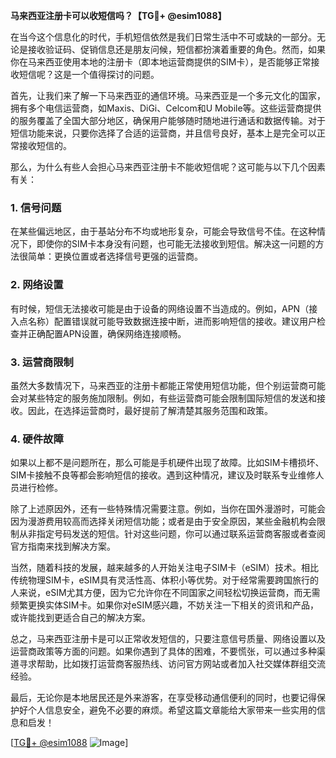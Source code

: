**马来西亚注册卡可以收短信吗？【TG💪+ @esim1088】**

在当今这个信息化的时代，手机短信依然是我们日常生活中不可或缺的一部分。无论是接收验证码、促销信息还是朋友问候，短信都扮演着重要的角色。然而，如果你在马来西亚使用本地的注册卡（即本地运营商提供的SIM卡），是否能够正常接收短信呢？这是一个值得探讨的问题。

首先，让我们来了解一下马来西亚的通信环境。马来西亚是一个多元文化的国家，拥有多个电信运营商，如Maxis、DiGi、Celcom和U Mobile等。这些运营商提供的服务覆盖了全国大部分地区，确保用户能够随时随地进行通话和数据传输。对于短信功能来说，只要你选择了合适的运营商，并且信号良好，基本上是完全可以正常接收短信的。

那么，为什么有些人会担心马来西亚注册卡不能收短信呢？这可能与以下几个因素有关：

### 1. **信号问题**
   在某些偏远地区，由于基站分布不均或地形复杂，可能会导致信号不佳。在这种情况下，即使你的SIM卡本身没有问题，也可能无法接收到短信。解决这一问题的方法很简单：更换位置或者选择信号更强的运营商。

### 2. **网络设置**
   有时候，短信无法接收可能是由于设备的网络设置不当造成的。例如，APN（接入点名称）配置错误就可能导致数据连接中断，进而影响短信的接收。建议用户检查并正确配置APN设置，确保网络连接顺畅。

### 3. **运营商限制**
   虽然大多数情况下，马来西亚的注册卡都能正常使用短信功能，但个别运营商可能会对某些特定的服务施加限制。例如，有些运营商可能会限制国际短信的发送和接收。因此，在选择运营商时，最好提前了解清楚其服务范围和政策。

### 4. **硬件故障**
   如果以上都不是问题所在，那么可能是手机硬件出现了故障。比如SIM卡槽损坏、SIM卡接触不良等都会影响短信的接收。遇到这种情况，建议及时联系专业维修人员进行检修。

除了上述原因外，还有一些特殊情况需要注意。例如，当你在国外漫游时，可能会因为漫游费用较高而选择关闭短信功能；或者是由于安全原因，某些金融机构会限制从非指定号码发送的短信。针对这些问题，你可以通过联系运营商客服或者查阅官方指南来找到解决方案。

当然，随着科技的发展，越来越多的人开始关注电子SIM卡（eSIM）技术。相比传统物理SIM卡，eSIM具有灵活性高、体积小等优势。对于经常需要跨国旅行的人来说，eSIM尤其方便，因为它允许你在不同国家之间轻松切换运营商，而无需频繁更换实体SIM卡。如果你对eSIM感兴趣，不妨关注一下相关的资讯和产品，或许能找到更适合自己的解决方案。

总之，马来西亚注册卡是可以正常收发短信的，只要注意信号质量、网络设置以及运营商政策等方面的问题。如果你遇到了具体的困难，不要慌张，可以通过多种渠道寻求帮助，比如拨打运营商客服热线、访问官方网站或者加入社交媒体群组交流经验。

最后，无论你是本地居民还是外来游客，在享受移动通信便利的同时，也要记得保护好个人信息安全，避免不必要的麻烦。希望这篇文章能给大家带来一些实用的信息和启发！

[[TG💪+ @esim1088](https://t.me/s/esim1088) ![Image](https://i.postimg.cc/4NQfJmqS/Snipaste-2025-05-13-00-14-12.png)]
